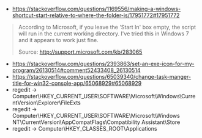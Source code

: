 * https://stackoverflow.com/questions/1169556/making-a-windows-shortcut-start-relative-to-where-the-folder-is/17951772#17951772
> According to Microsoft, if you leave the 'Start In' box empty, the script will run in the current working directory. I've tried this in Windows 7 and it appears to work just fine.
>
> Source: http://support.microsoft.com/kb/283065
* https://stackoverflow.com/questions/2393863/set-an-exe-icon-for-my-program/26130514#comment52433408_26130514
* https://stackoverflow.com/questions/65039340/change-task-manger-title-for-win32-console-app/65068929#65068929
* regedit -> Computer\HKEY_CURRENT_USER\SOFTWARE\Microsoft\Windows\CurrentVersion\Explorer\FileExts
* regedit -> Computer\HKEY_CURRENT_USER\SOFTWARE\Microsoft\Windows NT\CurrentVersion\AppCompatFlags\Compatibility Assistant\Store
* regedit -> Computer\HKEY_CLASSES_ROOT\Applications
